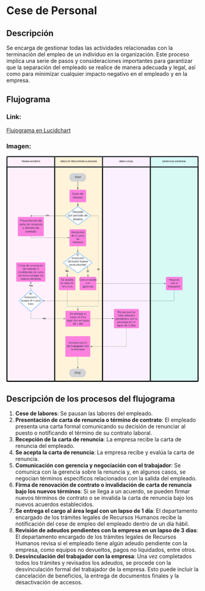 # Cese de Personal
## Descripción
Se encarga de gestionar todas las actividades relacionadas con la terminación del empleo de un individuo en la organización. Este proceso implica una serie de pasos y consideraciones importantes para garantizar que la separación del empleado se realice de manera adecuada y legal, así como para minimizar cualquier impacto negativo en el empleado y en la empresa. 
## Flujograma
### Link: 
[Flujograma en Lucidchart](https://lucid.app/lucidchart/b03ffae4-d01d-4bf9-a54f-d1a717722a7c/edit?viewport_loc=-541%2C-1452%2C2804%2C1313%2C0_0&invitationId=inv_bfd20018-5803-4c40-8262-87a5c2dbe910)
### Imagen:
![Flujograma](Cese.png)
## Descripción de los procesos del flujograma
1. **Cese de labores**: Se pausan las labores del empleado.
2. **Presentación de carta de renuncia o término de contrato**: El empleado presenta una carta formal comunicando su decisión de renunciar al puesto o notificando el término de su contrato laboral.
3. **Recepción de la carta de renuncia**: La empresa recibe la carta de renuncia del empleado.
4. **Se acepta la carta de renuncia**: La empresa recibe y evalúa la carta de renuncia.
5. **Comunicación con gerencia y negociación con el trabajador**: Se comunica con la gerencia sobre la renuncia y, en algunos casos, se negocian términos específicos relacionados con la salida del empleado.
6. **Firma de renovación de contrato o invalidación de carta de renuncia bajo los nuevos términos**: Si se llega a un acuerdo, se pueden firmar nuevos términos de contrato o se invalida la carta de renuncia bajo los nuevos acuerdos establecidos.
7. **Se entrega el cargo al área legal con un lapso de 1 día**: El departamento encargado de los trámites legales de Recursos Humanos recibe la notificación del cese de empleo del empleado dentro de un día hábil.
8. **Revisión de adeudos pendientes con la empresa en un lapso de 3 días**: El departamento encargado de los trámites legales de Recursos Humanos revisa si el empleado tiene algún adeudo pendiente con la empresa, como equipos no devueltos, pagos no liquidados, entre otros.
9. **Desvinculación del trabajador con la empresa**: Una vez completados todos los trámites y revisados los adeudos, se procede con la desvinculación formal del trabajador de la empresa. Esto puede incluir la cancelación de beneficios, la entrega de documentos finales y la desactivación de accesos.

